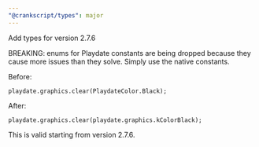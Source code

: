 ```yaml
---
"@crankscript/types": major
---
```


Add types for version 2.7.6

BREAKING: enums for Playdate constants are being dropped because
they cause more issues than they solve. Simply use the native constants.

Before:

`playdate.graphics.clear(PlaydateColor.Black);`

After:

`playdate.graphics.clear(playdate.graphics.kColorBlack);`

This is valid starting from version 2.7.6.